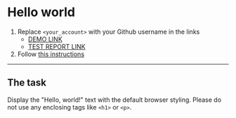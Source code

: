 # Hello world
1. Replace `<your_account>` with your Github username in the links
    - [DEMO LINK](https://<provolovskyi-illia>.github.io/layout_hello-world/) <br>
    - [TEST REPORT LINK](https://<provolovskyi-illia>.github.io/layout_hello-world/report/html_report/)
2. Follow [this instructions](https://mate-academy.github.io/layout_task-guideline/)
___

## The task 
Display the "Hello, world!" text with the default browser styling. Please do not 
use any enclosing tags like `<h1>` or `<p>`.
